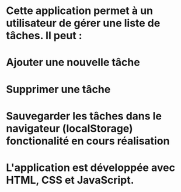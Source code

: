 # Cette application permet à un utilisateur de gérer une liste de tâches. Il peut :
#  Ajouter une nouvelle tâche
# Supprimer une tâche
 # Sauvegarder les tâches dans le navigateur (localStorage) fonctionalité en cours réalisation
# L'application est développée avec HTML, CSS et JavaScript.